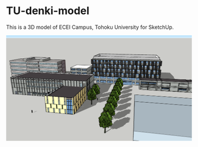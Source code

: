 # TU-denki-model

This is a 3D model of ECEI Campus, Tohoku University for SketchUp.

![Model example](model.png)
